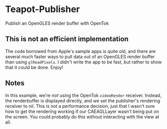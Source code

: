 Teapot-Publisher
================

Publish an OpenGLES render buffer with OpenTok


This is not an efficient implementation
---------------------------------------

The code borrowed from Apple's sample apps is quite old, and there are several
much faster ways to pull data out of an OpenGLES render buffer than using
`glReadPixels`. I didn't write the app to be fast, but rather to show that it
could be done. Enjoy!

Notes
-----

In this example, we're *not* using the OpenTok `videoRender` receiver. Instead,
the renderbuffer is displayed directly, and we set the publisher's rendering
receiver to nil. This is not a performance decision, just that I wasn't sure 
how to get the rendering working if our CAEAGLLayer wasn't being put on the
screen. You could probably do this without interacting with the view at all.
